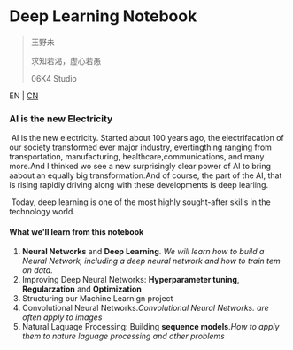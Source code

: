 # Deep Learning Notebook

> 王野未
>
> 求知若渴，虚心若愚
>
> 06K4 Studio

EN | [CN]()

### AI is the new Electricity

​	AI is the new electricity. Started about 100 years ago, the electrifacation of our society transformed ever major industry, evertingthing ranging from transportation, manufacturing, healthcare,communications, and many more.And I thinked wo see a new surprisingly clear power of AI to bring aabout an equally big transformation.And of course, the part of the AI, that is rising rapidly driving along with these developments is deep learling.

​	Today, deep learning is one of the most highly sought-after skills in the technology world.

#### What we'll learn from this notebook

1. **Neural Networks** and **Deep Learning**. *We will learn how to build a Neural Network, including a deep neural network and how to train tem on data.*
2. Improving Deep Neural Networks: **Hyperparameter tuning**, **Regularzation** and **Optimization**
3. Structuring our Machine Learnign project
4. Convolutional Neural Networks.*Convolutional Neural Networks. are often apply to images*
5. Natural Laguage Processing: Building **sequence models**.*How to apply them to nature laguage processing and other problems*


